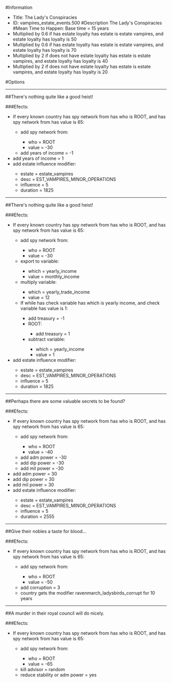 #Information
 - Title: The Lady's Conspiracies
 - ID: vampires_estate_events.500
#Description
The Lady's Conspiracies
#Mean Time to Happen:
Base time = 15 years
 - Multiplied by 0.6 if has estate loyalty has estate is estate vampires, and estate loyalty has loyalty is 50
 - Multiplied by 0.6 if has estate loyalty has estate is estate vampires, and estate loyalty has loyalty is 70
 - Multiplied by 2 if does not have estate loyalty has estate is estate vampires, and estate loyalty has loyalty is 40
 - Multiplied by 2 if does not have estate loyalty has estate is estate vampires, and estate loyalty has loyalty is 20

#Options

___
##There's nothing quite like a good heist!

###Efects:<ul><li>If every known country has spy network from has who is ROOT, and has spy network from has value is 65:</li><ul><li>add spy network from:</li><ul><li>who = ROOT</li><li>value = -30</li></ul><li>add years of income = -1</li></ul><li>add years of income = 1</li><li>add estate influence modifier:</li><ul><li>estate = estate_vampires</li><li>desc = EST_VAMPIRES_MINOR_OPERATIONS</li><li>influence = 5</li><li>duration = 1825</li></ul></ul>

___
##There's nothing quite like a good heist!

###Efects:<ul><li>If every known country has spy network from has who is ROOT, and has spy network from has value is 65:</li><ul><li>add spy network from:</li><ul><li>who = ROOT</li><li>value = -30</li></ul><li>export to variable:</li><ul><li>which = yearly_income</li><li>value = monthly_income</li></ul><li>multiply variable:</li><ul><li>which = yearly_trade_income</li><li>value = 12</li></ul><li>If while has check variable has which is yearly income, and check variable has value is 1:</li><ul><li>add treasury = -1</li><li>ROOT:</li><ul><li>add treasury = 1</li></ul><li>subtract variable:</li><ul><li>which = yearly_income</li><li>value = 1</li></ul></ul></ul><li>add estate influence modifier:</li><ul><li>estate = estate_vampires</li><li>desc = EST_VAMPIRES_MINOR_OPERATIONS</li><li>influence = 5</li><li>duration = 1825</li></ul></ul>

___
##Perhaps there are some valuable secrets to be found?

###Efects:<ul><li>If every known country has spy network from has who is ROOT, and has spy network from has value is 65:</li><ul><li>add spy network from:</li><ul><li>who = ROOT</li><li>value = -40</li></ul><li>add adm power = -30</li><li>add dip power = -30</li><li>add mil power = -30</li></ul><li>add adm power = 30</li><li>add dip power = 30</li><li>add mil power = 30</li><li>add estate influence modifier:</li><ul><li>estate = estate_vampires</li><li>desc = EST_VAMPIRES_MINOR_OPERATIONS</li><li>influence = 5</li><li>duration = 2555</li></ul></ul>

___
##Give their nobles a taste for blood...

###Efects:<ul><li>If every known country has spy network from has who is ROOT, and has spy network from has value is 65:</li><ul><li>add spy network from:</li><ul><li>who = ROOT</li><li>value = -50</li></ul><li>add corruption = 3</li><li>country gets the modifier ravenmarch_ladysbirds_corrupt for 10 years</li></ul></ul>

___
##A murder in their royal council will do nicely.

###Efects:<ul><li>If every known country has spy network from has who is ROOT, and has spy network from has value is 65:</li><ul><li>add spy network from:</li><ul><li>who = ROOT</li><li>value = -65</li></ul><li>kill advisor = random</li><li>reduce stability or adm power = yes</li></ul></ul>
